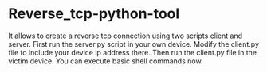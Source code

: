 # Reverse_tcp-python-tool
It allows to create a reverse tcp connection using two scripts client and server.
First run the server.py script in your own device.
Modify the client.py file to include your device ip address there.
Then run the client.py file in the victim device.
You can execute basic shell commands now.
